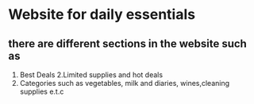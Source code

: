 # Website for daily essentials

## there are different sections in the website such as
1. Best Deals
2.Limited supplies and hot deals
3. Categories such as vegetables, milk and diaries, wines,cleaning supplies e.t.c